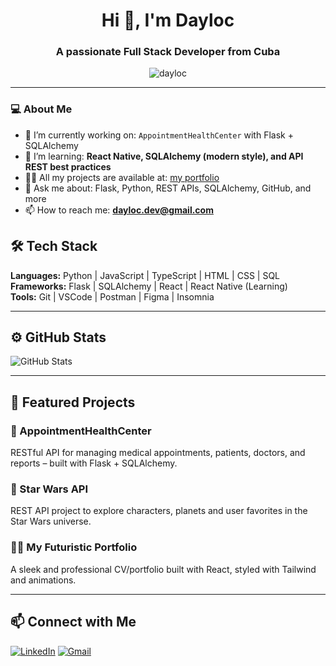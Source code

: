 <h1 align="center">Hi 👋, I'm Dayloc</h1>
<h3 align="center">A passionate Full Stack Developer from Cuba</h3>

<p align="center">
  <img src="https://komarev.com/ghpvc/?username=dayloc&label=Profile%20views&color=0e75b6&style=flat" alt="dayloc" />
</p>

---

### 💻 About Me

- 🔭 I’m currently working on: `AppointmentHealthCenter` with Flask + SQLAlchemy
- 🌱 I’m learning: **React Native, SQLAlchemy (modern style), and API REST best practices**
- 👨‍💻 All my projects are available at: [my portfolio](https://yourportfolio.com) <!-- reemplaza con tu link -->
- 💬 Ask me about: Flask, Python, REST APIs, SQLAlchemy, GitHub, and more
- 📫 How to reach me: **dayloc.dev@gmail.com** <!-- o tu correo -->



## 🛠️ Tech Stack

**Languages:** Python | JavaScript | TypeScript | HTML | CSS | SQL  
**Frameworks:** Flask | SQLAlchemy | React | React Native (Learning)  
**Tools:** Git | VSCode | Postman | Figma | Insomnia  

---

## ⚙️ GitHub Stats

![GitHub Stats](https://github-readme-stats.vercel.app/api?username=dayloc&show_icons=true&theme=tokyonight)

---

## 🌟 Featured Projects

### 🏥 AppointmentHealthCenter  
RESTful API for managing medical appointments, patients, doctors, and reports – built with Flask + SQLAlchemy.

### 🌌 Star Wars API  
REST API project to explore characters, planets and user favorites in the Star Wars universe.

### 👨‍🚀 My Futuristic Portfolio  
A sleek and professional CV/portfolio built with React, styled with Tailwind and animations.

---

## 📫 Connect with Me

[![LinkedIn](https://img.shields.io/badge/LinkedIn-0A66C2?style=for-the-badge&logo=linkedin&logoColor=white)](https://www.linkedin.com/in/tu-linkedin)
[![Gmail](https://img.shields.io/badge/Gmail-D14836?style=for-the-badge&logo=gmail&logoColor=white)](mailto:dayloc.dev@gmail.com)
